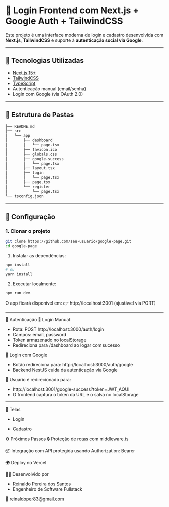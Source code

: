 # 🧠 Login Frontend com Next.js + Google Auth + TailwindCSS

Este projeto é uma interface moderna de login e cadastro desenvolvida com **Next.js**, **TailwindCSS** e suporte à **autenticação social via Google**.

---

## 🚀 Tecnologias Utilizadas

- [Next.js 15+](https://nextjs.org/)
- [TailwindCSS](https://tailwindcss.com/)
- [TypeScript](https://www.typescriptlang.org/)
- Autenticação manual (email/senha)
- Login com Google (via OAuth 2.0)

---

## 📁 Estrutura de Pastas

```bash
├── README.md
├── src
│   └── app
│       ├── dashboard
│       │   └── page.tsx
│       ├── favicon.ico
│       ├── globals.css
│       ├── google-success
│       │   └── page.tsx
│       ├── layout.tsx
│       ├── login
│       │   └── page.tsx
│       ├── page.tsx
│       └── register
│           └── page.tsx
└── tsconfig.json
```


---

## 🔧 Configuração

### 1. Clonar o projeto

```bash
git clone https://github.com/seu-usuario/google-page.git
cd google-page
```

1. Instalar as dependências:

```bash
npm install
# ou
yarn install
```

2. Executar localmente:

```bash
npm run dev
```

O app ficará disponível em:
👉 http://localhost:3001 (ajustável via PORT)

---

🔐 Autenticação
🔸 Login Manual
- Rota: POST http://localhost:3000/auth/login
- Campos: email, password
- Token armazenado no localStorage
- Redireciona para /dashboard ao logar com sucesso

🔸 Login com Google
- Botão redireciona para: http://localhost:3000/auth/google
- Backend NestJS cuida da autenticação via Google

🔐 Usuário é redirecionado para:
- http://localhost:3001/google-success?token=JWT_AQUI
- O frontend captura o token da URL e o salva no localStorage


---

📸 Telas
- Login

- Cadastro

⚙️ Próximos Passos
🔒 Proteção de rotas com middleware.ts

📦 Integração com API protegida usando Authorization: Bearer

🌍 Deploy no Vercel

🧑‍💻 Desenvolvido por
- Reinaldo Pereira dos Santos
- Engenheiro de Software Fullstack

📧 reinaldoper83@gmail.com